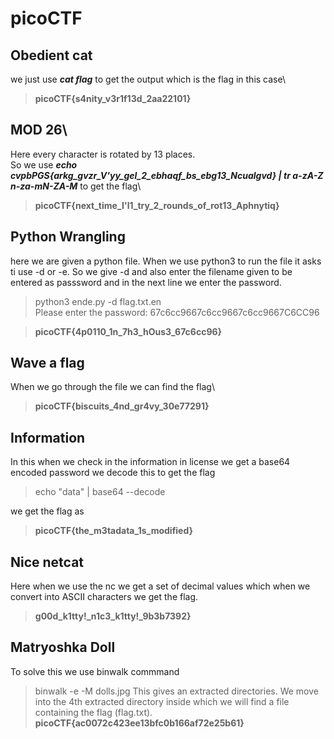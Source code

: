 # picoCTF
## Obedient cat
we just use ***cat flag*** to get the output which is the flag in this case\
>**picoCTF{s4nity_v3r1f13d_2aa22101}**
## MOD 26\
Here every character is rotated by 13 places.\
So we use ***echo cvpbPGS{arkg_gvzr_V'yy_gel_2_ebhaqf_bs_ebg13_Ncualgvd} | tr a-zA-Z n-za-mN-ZA-M*** to get the flag\
>**picoCTF{next_time_I'l1_try_2_rounds_of_rot13_Aphnytiq}**
## Python Wrangling
here we are given a python file. When we use python3 to run the file it asks ti use -d or -e. So we give -d and also enter the filename given to be entered as passsword and in the next line we enter
the password.
>python3 ende.py -d flag.txt.en\
Please enter the password: 67c6cc9667c6cc9667c6cc9667C6CC96

>**picoCTF{4p0110_1n_7h3_hOus3_67c6cc96}** 
## Wave a flag
When we go through the file we can find the flag\
>**picoCTF{biscuits_4nd_gr4vy_30e77291}**

## Information
In this when we check in the information in license we get a base64 encoded password we decode this to get the flag
>echo "data" | base64 --decode

we get the flag as
>**picoCTF{the_m3tadata_1s_modified}**
## Nice netcat
Here when we use the nc we get a set of decimal values which when we convert into ASCII characters we get the flag.
>**g00d_k1tty!_n1c3_k1tty!_9b3b7392}**
## Matryoshka Doll
To solve this we use binwalk commmand 
>binwalk -e -M dolls.jpg
This gives an extracted directories. We move into the 4th extracted directory inside which we will find a file containing the flag (flag.txt).
>**picoCTF{ac0072c423ee13bfc0b166af72e25b61}**
